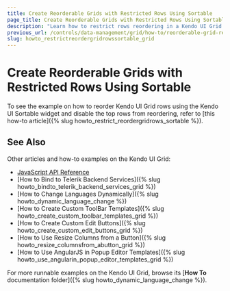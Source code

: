 ```yaml
---
title: Create Reorderable Grids with Restricted Rows Using Sortable
page_title: Create Reorderable Grids with Restricted Rows Using Sortable | Kendo UI Grid
description: "Learn how to restrict rows reordering in a Kendo UI Grid with a Kendo UI Sortable widget."
previous_url: /controls/data-management/grid/how-to/reorderable-grid-restricted-rows-sortable
slug: howto_restrictreordergridrowssortable_grid
---
```


# Create Reorderable Grids with Restricted Rows Using Sortable

To see the example on how to reorder Kendo UI Grid rows using the Kendo UI Sortable widget and disable the top rows from reordering, refer to [this how-to article]({% slug howto_restrict_reordergridrows_sortable %}).

## See Also

Other articles and how-to examples on the Kendo UI Grid:

* [JavaScript API Reference](/api/javascript/ui/grid)
* [How to Bind to Telerik Backend Services]({% slug howto_bindto_telerik_backend_services_grid %})
* [How to Change Languages Dynamically]({% slug howto_dynamic_language_change %})
* [How to Create Custom ToolBar Templates]({% slug howto_create_custom_toolbar_templates_grid %})
* [How to Create Custom Edit Buttons]({% slug howto_create_custom_edit_buttons_grid %})
* [How to Use Resize Columns from a Button]({% slug howto_resize_columnsfrom_abutton_grid %})
* [How to Use AngularJS in Popup Editor Templates]({% slug howto_use_angularin_popup_editor_templates_grid %})

For more runnable examples on the Kendo UI Grid, browse its [**How To** documentation folder]({% slug howto_dynamic_language_change %}).
